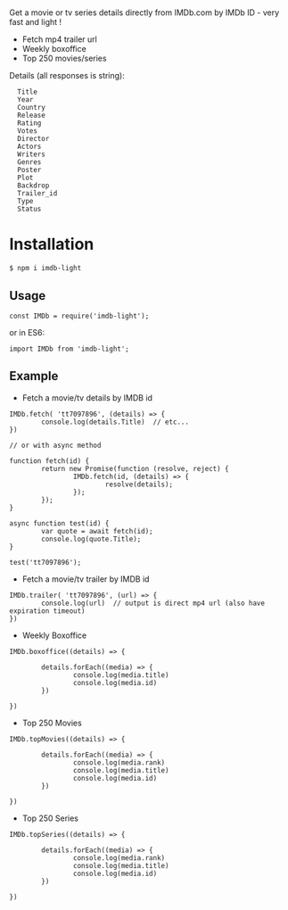#
Get a movie or tv series details directly from IMDb.com by IMDb ID - very fast and light !
+ Fetch mp4 trailer url 
+ Weekly boxoffice 
+ Top 250 movies/series


Details (all responses is string):
```
  Title
  Year
  Country
  Release
  Rating
  Votes
  Director
  Actors 
  Writers
  Genres
  Poster
  Plot
  Backdrop
  Trailer_id
  Type
  Status
```


# Installation

```
$ npm i imdb-light
```

## Usage

```
const IMDb = require('imdb-light');
```

or in ES6:

```
import IMDb from 'imdb-light';
```

## Example

- Fetch a movie/tv details by IMDB id

```
IMDb.fetch( 'tt7097896', (details) => {
        console.log(details.Title)  // etc...
})

// or with async method

function fetch(id) {
        return new Promise(function (resolve, reject) {
                IMDb.fetch(id, (details) => {
                        resolve(details);
                });
        });
}

async function test(id) {
        var quote = await fetch(id);
        console.log(quote.Title);
}

test('tt7097896');
```

- Fetch a movie/tv trailer by IMDB id

```
IMDb.trailer( 'tt7097896', (url) => {
        console.log(url)  // output is direct mp4 url (also have expiration timeout)
})
```

- Weekly Boxoffice

```
IMDb.boxoffice((details) => {

        details.forEach((media) => {
                console.log(media.title)
                console.log(media.id)
        })
        
})
```

- Top 250 Movies

```
IMDb.topMovies((details) => {
        
        details.forEach((media) => {
                console.log(media.rank)
                console.log(media.title)
                console.log(media.id)
        })

})
```

- Top 250 Series

```
IMDb.topSeries((details) => {

        details.forEach((media) => {
                console.log(media.rank)
                console.log(media.title)
                console.log(media.id)
        })

})
```
